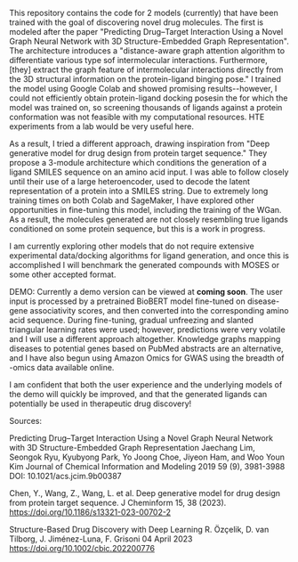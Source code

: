 This repository contains the code for 2 models (currently) that have been trained with the goal of discovering novel drug molecules. The first is modeled after the paper "Predicting Drug–Target Interaction Using a Novel Graph Neural Network with 3D Structure-Embedded Graph Representation". The architecture introduces a "distance-aware graph attention algorithm to differentiate various type sof intermolecular interactions. Furthermore, [they] extract the graph feature of intermolecular interactions directly from the 3D structural information on the protein-ligand binging pose." I trained the model using Google Colab and showed promising results--however, I could not efficiently obtain protein-ligand docking posesin the for which the model was trained on, so screening thousands of ligands against a protein conformation was not feasible with my computational resources. HTE experiments from a lab would be very useful here.

As a result, I tried a different approach, drawing inspiration from "Deep generative model for drug design from protein target sequence." They propose a 3-module architecture which conditions the generation of a ligand SMILES sequence on an amino acid input. I was able to follow closely until their use of a large heteroencoder, used to decode the latent representation of a protein into a SMILES string. Due to extremely long training times on both Colab and SageMaker, I have explored other opportunities in fine-tuning this model, including the training of the WGan. As a result, the molecules generated are not closely resembling true ligands conditioned on some protein sequence, but this is a work in progress. 

I am currently exploring other models that do not require extensive experimental data/docking algorithms for ligand generation, and once this is accomplished I will benchmark the generated compounds with MOSES or some other accepted format. 

DEMO: Currently a demo version can be viewed at **coming soon**. The user input is processed by a pretrained BioBERT model fine-tuned on disease-gene associativity scores, and then converted into the corresponding amino acid sequence. During fine-tuning, gradual unfreezing and slanted triangular learning rates were used; however, predictions were very volatile and I will use a different approach altogether. Knowledge graphs mapping diseases to potential genes based on PubMed abstracts are an alternative, and I have also begun using Amazon Omics for GWAS using the breadth of -omics data available online. 

I am confident that both the user experience and the underlying models of the demo will quickly be improved, and that the generated ligands can potentially be used in therapeutic drug discovery!

Sources: 

Predicting Drug–Target Interaction Using a Novel Graph Neural Network with 3D Structure-Embedded Graph Representation
Jaechang Lim, Seongok Ryu, Kyubyong Park, Yo Joong Choe, Jiyeon Ham, and Woo Youn Kim
Journal of Chemical Information and Modeling 2019 59 (9), 3981-3988
DOI: 10.1021/acs.jcim.9b00387

Chen, Y., Wang, Z., Wang, L. et al. Deep generative model for drug design from protein target sequence. J Cheminform 15, 38 (2023). https://doi.org/10.1186/s13321-023-00702-2

Structure-Based Drug Discovery with Deep Learning
R. Özçelik, D. van Tilborg, J. Jiménez-Luna, F. Grisoni
04 April 2023 https://doi.org/10.1002/cbic.202200776
